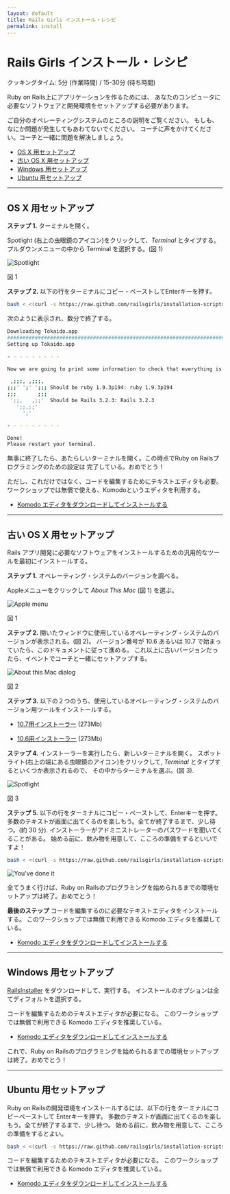 ```yaml
---
layout: default
title: Rails Girls インストール・レシピ
permalink: install
---
```


# Rails Girls インストール・レシピ
<span class="muted">クッキングタイム: 5分 (作業時間) / 15-30分 (待ち時間)</span>

Ruby on Rails上にアプリケーションを作るためには、
あなたのコンピュータに必要なソフトウェアと開発環境をセットアップする必要があります。

ご自分のオペレーティングシステムのところの説明をご覧ください。
もしも、なにか問題が発生してもあわてないでください。
コーチに声をかけてください。コーチと一緒に問題を解決しましょう。

* [OS X 用セットアップ](#setup_for_os_x)
* [古い OS X 用セットアップ](#setup_for_os_x_old)
* [Windows 用セットアップ](#setup_for_windows)
* [Ubuntu 用セットアップ](#setup_for_ubuntu)

<hr />

## <a id="setup_for_os_x">OS X 用セットアップ</a>

**ステップ 1.** ターミナルを開く。

Spotlight (右上の虫眼鏡のアイコン)をクリックして、*Terminal* とタイプする。
プルダウンメニューの中から Terminal を選択する。(図 1)

![Spotlight](/images/3.png "Spotlight")

図 1

**ステップ 2.** 以下の行をターミナルにコピー・ペーストしてEnterキーを押す。

``` sh
bash < <(curl -s https://raw.github.com/railsgirls/installation-scripts/master/rails-install-osx.sh)
```

次のように表示され、数分で終了する。

``` sh
Downloading Tokaido.app
######################################################################## 100.0%
Setting up Tokaido.app

- - - - - - - - -

Now we are going to print some information to check that everything is done:

 ,;;;, ,;;;,
;;;' ';' ';;; Should be ruby 1.9.3p194: ruby 1.9.3p194
;;;       ;;;
 ';;,   ,;;'  Should be Rails 3.2.3: Rails 3.2.3
   ';;,;;'
     ';'

- - - - - - - - -

Done!
Please restart your terminal.
```

無事に終了したら、あたらしいターミナルを開く。この時点でRuby on Railsプログラミングのための設定は
完了している。おめでとう！

ただし、これだけではなく、コードを編集するためにテキストエディタも必要。
ワークショップでは無償で使える、Komodoというエディタを利用する。

* [Komodo エディタをダウンロードしてインストールする](http://www.activestate.com/komodo-edit/downloads)

<hr />

## <a id="setup_for_os_x_old">古い OS X 用セットアップ</a>

Rails アプリ開発に必要なソフトウェアをインストールするための汎用的なツールを最初にインストールする。

**ステップ 1.** オペレーティング・システムのバージョンを調べる。

Appleメニューをクリックして *About This Mac* (図 1) を選ぶ。

![Apple menu](/images/1.png "Apple menu")

図 1

**ステップ 2.** 開いたウィンドウに使用しているオペレーティング・システムのバージョンが表示される。(図 2)。
バージョン番号が 10.6 あるいは 10.7 で始まっていたら、このドキュメントに従って進める。
これ以上に古いバージョンだったら、イベントでコーチと一緒にセットアップする。

![About this Mac dialog](/images/2.png "About this Mac dialog")

図 2

**ステップ 3.** 以下の２つのうち、使用しているオペレーティング・システムのバージョン用ツールをインストールする。

* [10.7用インストーラー](https://github.com/downloads/kennethreitz/osx-gcc-installer/GCC-10.7-v2.pkg) <span class="muted">(273Mb)</span>

* [10.6用インストーラー](https://github.com/downloads/kennethreitz/osx-gcc-installer/GCC-10.6.pkg) <span class="muted">(273Mb)</span>

**ステップ 4.** インストーラーを実行したら、新しいターミナルを開く。
スポットライト(右上の端にある虫眼鏡のアイコン)をクリックして, *Terminal* とタイプするといくつか表示されるので、
その中からターミナルを選ぶ。(図 3).

![Spotlight](/images/3.png "Spotlight")

図 3

**ステップ 5.** 以下の行をターミナルにコピー・ペーストして、Enterキーを押す。
多数のテキストが画面に出てくるのを楽しもう。全てが終了するまで、少し待つ。(約 30 分).
インストーラーがアドミニストレーターのパスワードを聞いてくることがある。
始める前に、飲み物を用意して、こころの準備をするといいですよ！

``` sh
bash < <(curl -s https://raw.github.com/railsgirls/installation-scripts/master/rails-install-osx-rvm.sh)
```

 ![You've done it](/images/complete.png "You've done it")

全てうまく行けば、Ruby on Railsのプログラミングを始められるまでの環境セットアップは終了。おめでとう！

**最後のステップ** コードを編集するのに必要なテキストエディタをインストールする。
このワークショップでは無償で利用できる Komodo エディタを推奨している。

* [Komodo エディタをダウンロードしてインストールする](http://www.activestate.com/komodo-edit/downloads)

<hr />

## <a id="setup_for_windows">Windows 用セットアップ</a>

[RailsInstaller](http://rubyforge.org/frs/download.php/75346/railsinstaller-2.0.0.exe) をダウンロードして、実行する。
インストールのオプションは全てディフォルトを選択する。

コードを編集するためのテキストエディタが必要になる。
このワークショップでは無償で利用できる Komodo エディタを推奨している。

* [Komodo エディタをダウンロードしてインストールする](http://www.activestate.com/komodo-edit/downloads)

これで、Ruby on Railsのプログラミングを始められるまでの環境セットアップは終了。おめでとう！

<hr />

## <a id="setup_for_ubuntu">Ubuntu 用セットアップ</a>

Ruby on Railsの開発環境をインストールするには、以下の行をターミナルにコピーペーストして Enterキーを押す。
多数のテキストが画面に出てくるのを楽しもう。全てが終了するまで、少し待つ。
始める前に、飲み物を用意して、こころの準備をするとよい。

``` sh
bash < <(curl -s https://raw.github.com/railsgirls/installation-scripts/master/rails-install-ubuntu.sh)
```

コードを編集するためのテキストエディタが必要になる。
このワークショップでは無償で利用できる Komodo エディタを推奨している。

* [Komodo エディタをダウンロードしてインストールする](http://www.activestate.com/komodo-edit/downloads)
